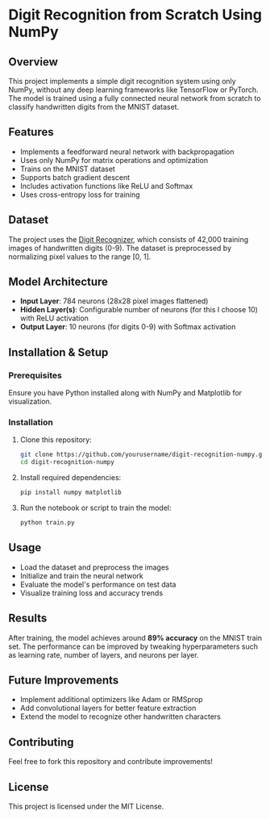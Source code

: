 # Digit Recognition from Scratch Using NumPy

## Overview

This project implements a simple digit recognition system using only NumPy, without any deep learning frameworks like TensorFlow or PyTorch. The model is trained using a fully connected neural network from scratch to classify handwritten digits from the MNIST dataset.

## Features

- Implements a feedforward neural network with backpropagation
- Uses only NumPy for matrix operations and optimization
- Trains on the MNIST dataset
- Supports batch gradient descent
- Includes activation functions like ReLU and Softmax
- Uses cross-entropy loss for training

## Dataset

The project uses the [Digit Recognizer](https://www.kaggle.com/c/digit-recognizer/data), which consists of 42,000 training images of handwritten digits (0-9). The dataset is preprocessed by normalizing pixel values to the range [0, 1].

## Model Architecture

- **Input Layer**: 784 neurons (28x28 pixel images flattened)
- **Hidden Layer(s)**: Configurable number of neurons (for this I choose 10) with ReLU activation
- **Output Layer**: 10 neurons (for digits 0-9) with Softmax activation

## Installation & Setup

### Prerequisites

Ensure you have Python installed along with NumPy and Matplotlib for visualization.

### Installation

1. Clone this repository:
   ```bash
   git clone https://github.com/yourusername/digit-recognition-numpy.git
   cd digit-recognition-numpy
   ```
2. Install required dependencies:
   ```bash
   pip install numpy matplotlib
   ```
3. Run the notebook or script to train the model:
   ```bash
   python train.py
   ```

## Usage

- Load the dataset and preprocess the images
- Initialize and train the neural network
- Evaluate the model's performance on test data
- Visualize training loss and accuracy trends

## Results

After training, the model achieves around **89% accuracy** on the MNIST train set. The performance can be improved by tweaking hyperparameters such as learning rate, number of layers, and neurons per layer.

## Future Improvements

- Implement additional optimizers like Adam or RMSprop
- Add convolutional layers for better feature extraction
- Extend the model to recognize other handwritten characters

## Contributing

Feel free to fork this repository and contribute improvements!

## License

This project is licensed under the MIT License.

